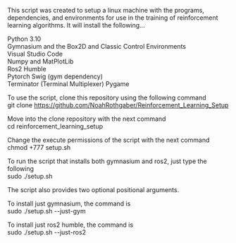 This script was created to setup a linux machine with the programs, dependencies, and environments for use in the training of reinforcement learning algorithms. It will install the following...  

Python 3.10  
Gymnasium and the Box2D and Classic Control Environments  
Visual Studio Code  
Numpy and MatPlotLib  
Ros2 Humble  
Pytorch
Swig (gym dependency)  
Terminator (Terminal Multiplexer)
Pygame

To use the script, clone this repository using the following command   
git clone https://github.com/NoahRothgaber/Reinforcement_Learning_Setup  

Move into the clone repository with the next command  
cd reinforcement_learning_setup  

Change the execute permissions of the script with the next command  
chmod +777 setup.sh  

To run the script that installs both gymnasium and ros2, just type the following  
sudo ./setup.sh

The script also provides two optional positional arguments.  

To install just gymnasium, the command is  
sudo ./setup.sh --just-gym  

To install just ros2 humble, the command is  
sudo ./setup.sh --just-ros2  
